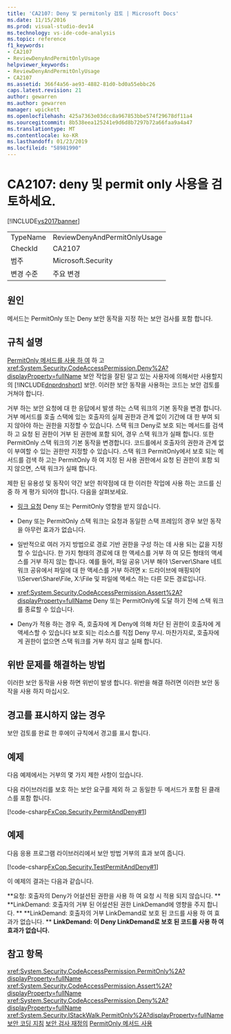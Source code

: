 ```yaml
---
title: 'CA2107: Deny 및 permitonly 검토 | Microsoft Docs'
ms.date: 11/15/2016
ms.prod: visual-studio-dev14
ms.technology: vs-ide-code-analysis
ms.topic: reference
f1_keywords:
- CA2107
- ReviewDenyAndPermitOnlyUsage
helpviewer_keywords:
- ReviewDenyAndPermitOnlyUsage
- CA2107
ms.assetid: 366f4a56-ae93-4882-81d0-bd0a55ebbc26
caps.latest.revision: 21
author: gewarren
ms.author: gewarren
manager: wpickett
ms.openlocfilehash: 425a7363e03dcc8a967853bbe574f29678df11a4
ms.sourcegitcommit: 8b538eea125241e9d6d8b7297b72a66faa9a4a47
ms.translationtype: MT
ms.contentlocale: ko-KR
ms.lasthandoff: 01/23/2019
ms.locfileid: "58981990"
---
```

# <a name="ca2107-review-deny-and-permit-only-usage"></a>CA2107: deny 및 permit only 사용을 검토하세요.
[!INCLUDE[vs2017banner](../includes/vs2017banner.md)]

|||
|-|-|
|TypeName|ReviewDenyAndPermitOnlyUsage|
|CheckId|CA2107|
|범주|Microsoft.Security|
|변경 수준|주요 변경|

## <a name="cause"></a>원인
 메서드는 PermitOnly 또는 Deny 보안 동작을 지정 하는 보안 검사를 포함 합니다.

## <a name="rule-description"></a>규칙 설명
 [PermitOnly 메서드를 사용 하 여](http://msdn.microsoft.com/8c7bdb7f-882f-45b7-908c-6cbaa1767649) 하 고 <xref:System.Security.CodeAccessPermission.Deny%2A?displayProperty=fullName> 보안 작업을 잘된 알고 있는 사용자에 의해서만 사용할지의 [!INCLUDE[dnprdnshort](../includes/dnprdnshort-md.md)] 보안. 이러한 보안 동작을 사용하는 코드는 보안 검토를 거쳐야 합니다.

 거부 하는 보안 요청에 대 한 응답에서 발생 하는 스택 워크의 기본 동작을 변경 합니다. 거부 메서드를 호출 스택에 있는 호출자의 실제 권한과 관계 없이 기간에 대 한 부여 되지 않아야 하는 권한을 지정할 수 있습니다. 스택 워크 Deny로 보호 되는 메서드를 검색 하 고 요청 된 권한이 거부 된 권한에 포함 되어, 경우 스택 워크가 실패 합니다. 또한 PermitOnly 스택 워크의 기본 동작을 변경합니다. 코드를에서 호출자의 권한과 관계 없이 부여할 수 있는 권한만 지정할 수 있습니다. 스택 워크 PermitOnly에서 보호 되는 메서드를 검색 하 고는 PermitOnly 하 여 지정 된 사용 권한에서 요청 된 권한이 포함 되지 않으면, 스택 워크가 실패 합니다.

 제한 된 유용성 및 동작이 약간 보안 취약점에 대 한 이러한 작업에 사용 하는 코드를 신중 하 게 평가 되어야 합니다. 다음을 살펴보세요.

-   [링크 요청](http://msdn.microsoft.com/library/a33fd5f9-2de9-4653-a4f0-d9df25082c4d) Deny 또는 PermitOnly 영향을 받지 않습니다.

-   Deny 또는 PermitOnly 스택 워크는 요청과 동일한 스택 프레임의 경우 보안 동작을 아무런 효과가 없습니다.

-   일반적으로 여러 가지 방법으로 경로 기반 권한을 구성 하는 데 사용 되는 값을 지정할 수 있습니다. 한 가지 형태의 경로에 대 한 액세스를 거부 하 여 모든 형태의 액세스를 거부 하지 않는 합니다. 예를 들어, 파일 공유 \\거부 해야 \Server\Share 네트워크 공유에서 파일에 대 한 액세스를 거부 하려면 x: 드라이브에 매핑되어 \\\Server\Share\File, X:\File 및 파일에 액세스 하는 다른 모든 경로입니다.

-   <xref:System.Security.CodeAccessPermission.Assert%2A?displayProperty=fullName> Deny 또는 PermitOnly에 도달 하기 전에 스택 워크를 종료할 수 있습니다.

-   Deny가 적용 하는 경우 즉, 호출자에 게 Deny에 의해 차단 된 권한이 호출자에 게 액세스할 수 있습니다 보호 되는 리소스를 직접 Deny 무시. 마찬가지로, 호출자에 게 권한이 없으면 스택 워크를 거부 하지 않고 실패 합니다.

## <a name="how-to-fix-violations"></a>위반 문제를 해결하는 방법
 이러한 보안 동작을 사용 하면 위반이 발생 합니다. 위반을 해결 하려면 이러한 보안 동작을 사용 하지 마십시오.

## <a name="when-to-suppress-warnings"></a>경고를 표시하지 않는 경우
 보안 검토를 완료 한 후에이 규칙에서 경고를 표시 합니다.

## <a name="example"></a>예제
 다음 예제에서는 거부의 몇 가지 제한 사항이 있습니다.

 다음 라이브러리를 보호 하는 보안 요구를 제외 하 고 동일한 두 메서드가 포함 된 클래스를 포함 합니다.

 [!code-csharp[FxCop.Security.PermitAndDeny#1](../snippets/csharp/VS_Snippets_CodeAnalysis/FxCop.Security.PermitAndDeny/cs/FxCop.Security.PermitAndDeny.cs#1)]

## <a name="example"></a>예제
 다음 응용 프로그램 라이브러리에서 보안 방법 거부의 효과 보여 줍니다.

 [!code-csharp[FxCop.Security.TestPermitAndDeny#1](../snippets/csharp/VS_Snippets_CodeAnalysis/FxCop.Security.TestPermitAndDeny/cs/FxCop.Security.TestPermitAndDeny.cs#1)]

 이 예제의 결과는 다음과 같습니다.

 **요청: 호출자의 Deny가 어설션된 권한을 사용 하 여 요청 시 적용 되지 않습니다. ** 
 **LinkDemand: 호출자의 거부 된 어설션된 권한 LinkDemand에 영향을 주지 합니다. ** 
 **LinkDemand: 호출자의 거부 LinkDemand로 보호 된 코드를 사용 하 여 효과가 없습니다. ** 
 **LinkDemand: 이 Deny LinkDemand로 보호 된 코드를 사용 하 여 효과가 없습니다.**
## <a name="see-also"></a>참고 항목
 <xref:System.Security.CodeAccessPermission.PermitOnly%2A?displayProperty=fullName> <xref:System.Security.CodeAccessPermission.Assert%2A?displayProperty=fullName>
 <xref:System.Security.CodeAccessPermission.Deny%2A?displayProperty=fullName>
 <xref:System.Security.IStackWalk.PermitOnly%2A?displayProperty=fullName>
 [보안 코딩 지침](http://msdn.microsoft.com/library/4f882d94-262b-4494-b0a6-ba9ba1f5f177) [보안 검사 재정의](http://msdn.microsoft.com/4acdeff5-fc05-41bf-8505-7387cdbfca28) [PermitOnly 메서드 사용](http://msdn.microsoft.com/8c7bdb7f-882f-45b7-908c-6cbaa1767649)
